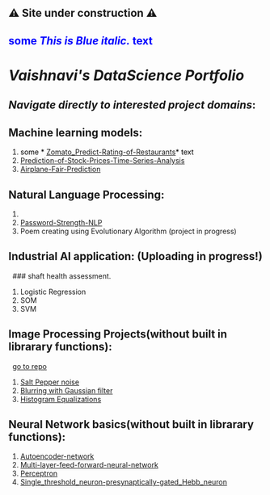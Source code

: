 ## ⚠️ Site under construction ⚠️

## <span style="color:blue">some *This is Blue italic.* text</span>

# *Vaishnavi's DataScience Portfolio*

## *Navigate directly to interested project domains*:

## Machine learning models:
1. <span style="color:black">some * [Zomato_Predict-Rating-of-Restaurants](https://github.com/vaishnavi1197/Zomato_Predict-Rating-of-Restaurants.)* text</span>
2. [Prediction-of-Stock-Prices-Time-Series-Analysis](https://github.com/vaishnavi1197/Prediction-of-Stock-Prices-Time-Series-Analysis-)
3. [Airplane-Fair-Prediction](https://github.com/vaishnavi1197/Airplane-Fair-Prediction-)

## Natural Language Processing:
1. 
2. [Password-Strength-NLP](https://github.com/vaishnavi1197/Password-Strength-NLP-)
3. Poem creating using Evolutionary Algorithm (project in progress)

## Industrial AI application: (Uploading in progress!)
  ### shaft health assessment.
1. Logistic Regression
2. SOM
3. SVM

## Image Processing Projects(without built in librarary functions):
  [go to repo](https://github.com/vaishnavi1197/Digital-Image-Processing-Library)
  
1. [Salt Pepper noise](https://github.com/vaishnavi1197/Digital-Image-Processing-Library/tree/main/Salt%20Pepper%20noise)
2. [Blurring with Gaussian filter](https://github.com/vaishnavi1197/Digital-Image-Processing-Library/tree/main/Blurring_Gaussian_Filtering)
3. [Histogram Equalizations](https://github.com/vaishnavi1197/Digital-Image-Processing-Library/tree/main/Histogram%20Equalizations)


## Neural Network basics(without built in librarary functions):
1. [Autoencoder-network ](https://github.com/vaishnavi1197/Autoencoder-network)
2. [Multi-layer-feed-forward-neural-network ](https://github.com/vaishnavi1197/-Multi-layer-feed-forward-neural-network)
3. [Perceptron](https://github.com/vaishnavi1197/Perceptron)
4. [Single_threshold_neuron-presynaptically-gated_Hebb_neuron](https://github.com/vaishnavi1197/Single_threshold_neuron-presynaptically-gated_Hebb_neuron)

